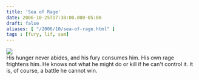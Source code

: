 ```yaml
---
title: 'Sea of Rage'
date: 2006-10-25T17:38:00.000-05:00
draft: false
aliases: [ "/2006/10/sea-of-rage.html" ]
tags : [fury, lif, sam]
---
```


[![](http://bp3.blogger.com/_NHWs1LwT47s/RosjmwKHc8I/AAAAAAAADbI/unStJ3EBvvA/s320/IMG_0029.jpg)](http://bp3.blogger.com/_NHWs1LwT47s/RosjmwKHc8I/AAAAAAAADbI/unStJ3EBvvA/s1600-h/IMG_0029.jpg)  
His hunger never abides, and his fury consumes him. His own rage frightens him. He knows not what he might do or kill if he can't control it. It is, of course, a battle he cannot win.
